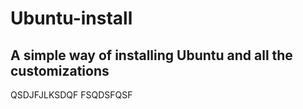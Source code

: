 # Ubuntu-install
A simple way of installing Ubuntu and all the customizations
-
QSDJFJLKSDQF
FSQDSFQSF
